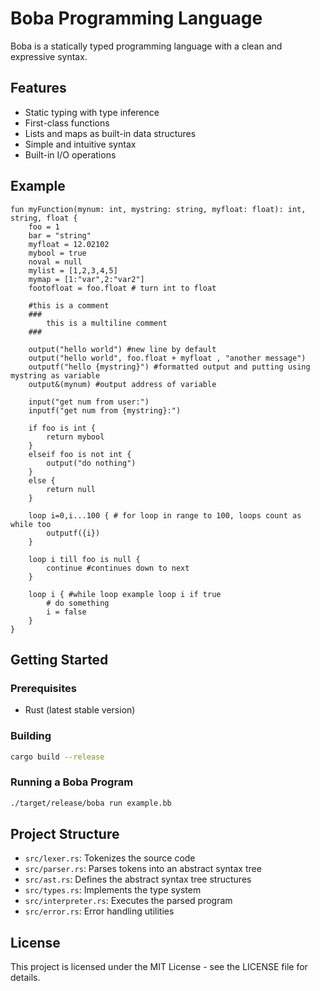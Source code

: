 # Boba Programming Language

Boba is a statically typed programming language with a clean and expressive syntax.

## Features

- Static typing with type inference
- First-class functions
- Lists and maps as built-in data structures
- Simple and intuitive syntax
- Built-in I/O operations

## Example

```boba
fun myFunction(mynum: int, mystring: string, myfloat: float): int, string, float {
    foo = 1
    bar = "string"
    myfloat = 12.02102
    mybool = true
    noval = null
    mylist = [1,2,3,4,5]
    mymap = [1:"var",2:"var2"]
    footofloat = foo.float # turn int to float 
    
    #this is a comment
    ###
        this is a multiline comment
    ###
    
    output("hello world") #new line by default
    output("hello world", foo.float + myfloat , "another message")
    outputf("hello {mystring}") #formatted output and putting using mystring as variable
    output&(mynum) #output address of variable
    
    input("get num from user:")
    inputf("get num from {mystring}:")
    
    if foo is int {
        return mybool
    }
    elseif foo is not int {
        output("do nothing")
    }
    else {
        return null
    }
    
    loop i=0,i...100 { # for loop in range to 100, loops count as while too
        outputf({i})
    }
    
    loop i till foo is null {
        continue #continues down to next 
    }
    
    loop i { #while loop example loop i if true
        # do something 
        i = false
    }
}
```

## Getting Started

### Prerequisites

- Rust (latest stable version)

### Building

```bash
cargo build --release
```

### Running a Boba Program

```bash
./target/release/boba run example.bb
```

## Project Structure

- `src/lexer.rs`: Tokenizes the source code
- `src/parser.rs`: Parses tokens into an abstract syntax tree
- `src/ast.rs`: Defines the abstract syntax tree structures
- `src/types.rs`: Implements the type system
- `src/interpreter.rs`: Executes the parsed program
- `src/error.rs`: Error handling utilities

## License

This project is licensed under the MIT License - see the LICENSE file for details.
